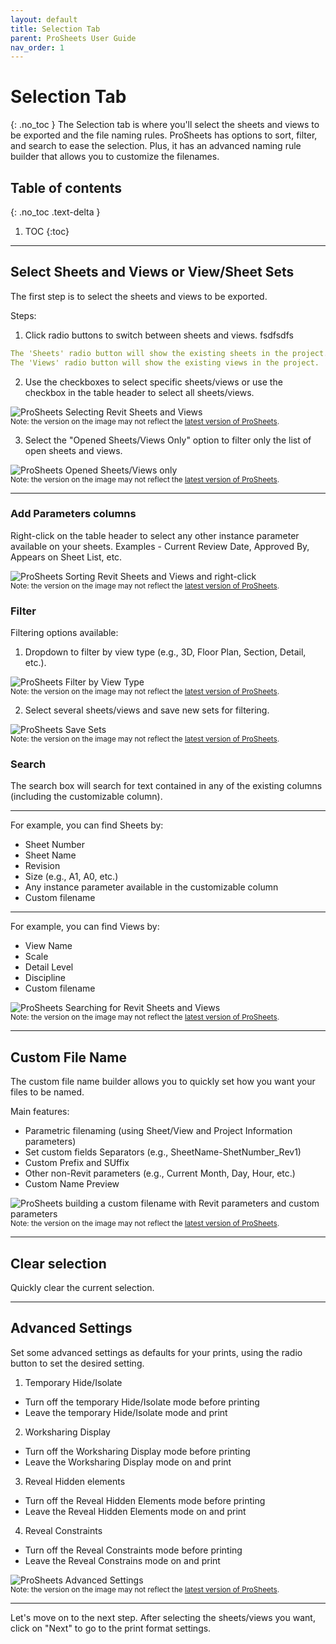 ```yaml
---
layout: default
title: Selection Tab
parent: ProSheets User Guide
nav_order: 1
---
```


# Selection Tab
{: .no_toc }
The Selection tab is where you'll select the sheets and views to be exported and the file naming rules. ProSheets has options to sort, filter, and search to ease the selection. Plus, it has an advanced naming rule builder that allows you to customize the filenames.
## Table of contents
{: .no_toc .text-delta }

1. TOC
{:toc}

---

## Select Sheets and Views or View/Sheet Sets

The first step is to select the sheets and views to be exported.  

Steps:

1. Click radio buttons to switch between sheets and views. fsdfsdfs

```yaml
The 'Sheets' radio button will show the existing sheets in the project.  
The 'Views' radio button will show the existing views in the project.  
```

2. Use the checkboxes to select specific sheets/views or use the checkbox in the table header to select all sheets/views.

![ProSheets Selecting Revit Sheets and Views](../../../assets\images\GIFs\Selection\PS-RadioButton.gif)  
<sub>Note: the version on the image may not reflect the [latest version of ProSheets](https://diroots.com/revit-plugins/revit-to-pdf-dwg-dgn-dwf-nwc-ifc-and-images-with-prosheets/).</sub>

3. Select the "Opened Sheets/Views Only" option to filter only the list of open sheets and views.

![ProSheets Opened Sheets/Views only](../../../assets\images\GIFs\Selection\PS-OpenedSheets.gif)  
<sub>Note: the version on the image may not reflect the [latest version of ProSheets](https://diroots.com/revit-plugins/revit-to-pdf-dwg-dgn-dwf-nwc-ifc-and-images-with-prosheets/).</sub>

---

### Add Parameters columns

Right-click on the table header to select any other instance parameter available on your sheets. Examples - Current Review Date, Approved By, Appears on Sheet List, etc. 

![ProSheets Sorting Revit Sheets and Views and right-click](../../../assets\images\GIFs\Selection\PS-RightClick.gif)  
<sub>Note: the version on the image may not reflect the [latest version of ProSheets](https://diroots.com/revit-plugins/revit-to-pdf-dwg-dgn-dwf-nwc-ifc-and-images-with-prosheets/).</sub>


### Filter

Filtering options available:

1. Dropdown to filter by view type (e.g., 3D, Floor Plan, Section, Detail, etc.).

![ProSheets Filter by View Type](../../../assets\images\GIFs\Selection\PS-FilterViewTypes.gif)  
<sub>Note: the version on the image may not reflect the [latest version of ProSheets](https://diroots.com/revit-plugins/revit-to-pdf-dwg-dgn-dwf-nwc-ifc-and-images-with-prosheets/).</sub>

2.  Select several sheets/views and save new sets for filtering.

![ProSheets Save Sets](../../../assets\images\GIFs\Selection\PS-Sets.gif)  
<sub>Note: the version on the image may not reflect the [latest version of ProSheets](https://diroots.com/revit-plugins/revit-to-pdf-dwg-dgn-dwf-nwc-ifc-and-images-with-prosheets/).</sub>

### Search

The search box will search for text contained in any of the existing columns (including the customizable column).  
  
---

For example, you can find Sheets by:
- Sheet Number
- Sheet Name
- Revision
- Size (e.g., A1, A0, etc.)
- Any instance parameter available in the customizable column
- Custom filename

---

For example, you can find Views by:
- View Name
- Scale
- Detail Level
- Discipline
- Custom filename

![ProSheets Searching for Revit Sheets and Views](../../../assets\images\GIFs\Selection\PS-Search.gif)  
<sub>Note: the version on the image may not reflect the [latest version of ProSheets](https://diroots.com/revit-plugins/revit-to-pdf-dwg-dgn-dwf-nwc-ifc-and-images-with-prosheets/).</sub>

---

## Custom File Name

The custom file name builder allows you to quickly set how you want your files to be named.

Main features:
- Parametric filenaming (using Sheet/View and Project Information parameters)
- Set custom fields Separators (e.g., SheetName-ShetNumber_Rev1)
- Custom Prefix and SUffix
- Other non-Revit parameters (e.g., Current Month, Day, Hour, etc.)
- Custom Name Preview

![ProSheets building a custom filename with Revit parameters and custom parameters](../../../assets\images\PS-CustomFileNameSelection.gif)  
<sub>Note: the version on the image may not reflect the [latest version of ProSheets](https://diroots.com/revit-plugins/revit-to-pdf-dwg-dgn-dwf-nwc-ifc-and-images-with-prosheets/).</sub>

---

## Clear selection

Quickly clear the current selection.

---

## Advanced Settings

Set some advanced settings as defaults for your prints, using the radio button to set the desired setting.

1. Temporary Hide/Isolate

- Turn off the temporary Hide/Isolate mode before printing
- Leave the temporary Hide/Isolate mode and print

2. Worksharing Display

- Turn off the Worksharing Display mode before printing
- Leave the Worksharing Display mode on and print

3. Reveal Hidden elements

- Turn off the Reveal Hidden Elements mode before printing
- Leave the Reveal Hidden Elements mode on and print

4. Reveal Constraints

- Turn off the Reveal Constraints mode before printing
- Leave the Reveal Constrains mode on and print

![ProSheets Advanced Settings](../../../assets\images\GIFs\Selection\PS-AdvancedSettings.gif)  
<sub>Note: the version on the image may not reflect the [latest version of ProSheets](https://diroots.com/revit-plugins/revit-to-pdf-dwg-dgn-dwf-nwc-ifc-and-images-with-prosheets/).</sub>

---

Let's move on to the next step. After selecting the sheets/views you want, click on "Next" to go to the print format settings.